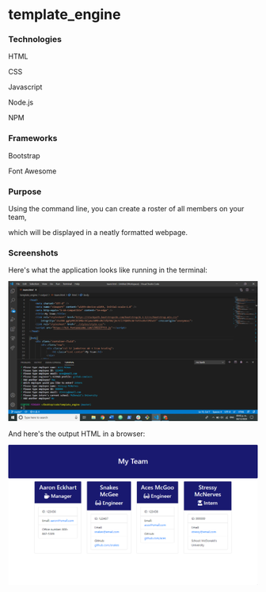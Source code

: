 # template_engine

### Technologies
HTML

CSS

Javascript

Node.js

NPM

### Frameworks
Bootstrap

Font Awesome

### Purpose
Using the command line, you can create a roster of all members on your team,

which will be displayed in a neatly formatted webpage.

### Screenshots
Here's what the application looks like running in the terminal:

![screenshot-2](screencaps/cap-2.png)

And here's the output HTML in a browser:

![screenshot-1](screencaps/cap-1.png)
